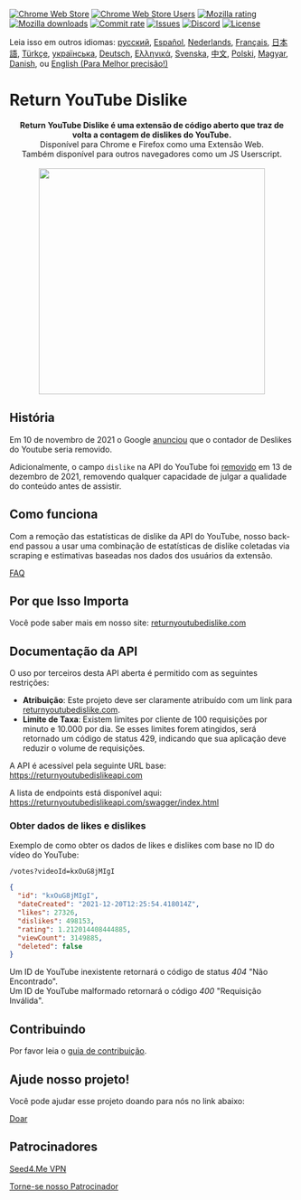 [![Chrome Web Store](https://img.shields.io/chrome-web-store/stars/gebbhagfogifgggkldgodflihgfeippi?label=Chrome%20Rating&style=flat&logo=google)](https://chromewebstore.google.com/detail/return-youtube-dislike/gebbhagfogifgggkldgodflihgfeippi)
[![Chrome Web Store Users](https://img.shields.io/chrome-web-store/users/gebbhagfogifgggkldgodflihgfeippi?label=Chrome%20Users&style=flat&logo=google)](https://chromewebstore.google.com/detail/return-youtube-dislike/gebbhagfogifgggkldgodflihgfeippi)
[![Mozilla rating](https://img.shields.io/amo/stars/return-youtube-dislikes?label=Firefox%20Rating&style=flat&logo=firefox)](https://addons.mozilla.org/en-US/firefox/addon/return-youtube-dislikes/)
[![Mozilla downloads](https://img.shields.io/amo/users/return-youtube-dislikes?label=Firefox%20Users&style=flat&logo=firefox)](https://addons.mozilla.org/en-US/firefox/addon/return-youtube-dislikes/)
[![Commit rate](https://img.shields.io/github/commit-activity/m/Anarios/return-youtube-dislike?label=Commits&style=flat)](https://github.com/Anarios/return-youtube-dislike/commits/main)
[![Issues](https://img.shields.io/github/issues/Anarios/return-youtube-dislike?style=flat&label=Issues)](https://github.com/Anarios/return-youtube-dislike/issues)
[![Discord](https://img.shields.io/discord/909435648170160229?label=Discord&style=flat&logo=discord)](https://discord.gg/UMxyMmCgfF)
[![License](https://img.shields.io/badge/License-GPLv3-blue.svg?style=flat)](https://github.com/Anarios/return-youtube-dislike/blob/main/LICENSE)

Leia isso em outros idiomas: [русский](READMEru.md), [Español](READMEes.md), [Nederlands](READMEnl.md), [Français](READMEfr.md), [日本語](READMEja.md), [Türkçe](READMEtr.md), [українська](READMEuk.md), [Deutsch](READMEde.md), [Ελληνικά](READMEgr.md), [Svenska](READMEsv.md), [中文](READMEcn.md), [Polski](READMEpl.md), [Magyar](READMEhu.md), [Danish](READMEda.md), ou [English (Para Melhor precisão!)](README.md)

# Return YouTube Dislike

<p align="center">
    <b>Return YouTube Dislike é uma extensão de código aberto que traz de volta a contagem de dislikes do YouTube.</b><br>
    Disponível para Chrome e Firefox como uma Extensão Web.<br>
    Também disponível para outros navegadores como um JS Userscript.<br><br>
    <img width="400px" src="https://user-images.githubusercontent.com/18729296/141743755-2be73297-250e-4cd1-ac93-8978c5a39d10.png"/>
</p>

## História

Em 10 de novembro de 2021 o Google [anunciou](https://blog.youtube/news-and-events/update-to-youtube/) que o contador de Deslikes do Youtube seria removido.

Adicionalmente, o campo `dislike` na API do YouTube foi [removido](https://support.google.com/youtube/thread/134791097/update-to-youtube-dislike-counts) em 13 de dezembro de 2021, removendo qualquer capacidade de julgar a qualidade do conteúdo antes de assistir.

## Como funciona

Com a remoção das estatísticas de dislike da API do YouTube, nosso back-end passou a usar uma combinação de estatísticas de dislike coletadas via scraping e estimativas baseadas nos dados dos usuários da extensão.

[FAQ](https://github.com/Anarios/return-youtube-dislike/blob/main/Docs/FAQ.md)

## Por que Isso Importa

Você pode saber mais em nosso site: [returnyoutubedislike.com](https://www.returnyoutubedislike.com/)

## Documentação da API

O uso por terceiros desta API aberta é permitido com as seguintes restrições:

- **Atribuição**: Este projeto deve ser claramente atribuído com um link para [returnyoutubedislike.com](https://returnyoutubedislike.com/).
- **Limite de Taxa**: Existem limites por cliente de 100 requisições por minuto e 10.000 por dia. Se esses limites forem atingidos, será retornado um código de status 429, indicando que sua aplicação deve reduzir o volume de requisições.

A API é acessível pela seguinte URL base:
https://returnyoutubedislikeapi.com

A lista de endpoints está disponível aqui:  
https://returnyoutubedislikeapi.com/swagger/index.html

### Obter dados de likes e dislikes

Exemplo de como obter os dados de likes e dislikes com base no ID do vídeo do YouTube:

`/votes?videoId=kxOuG8jMIgI`

```json
{
  "id": "kxOuG8jMIgI",
  "dateCreated": "2021-12-20T12:25:54.418014Z",
  "likes": 27326,
  "dislikes": 498153,
  "rating": 1.212014408444885,
  "viewCount": 3149885,
  "deleted": false
}
```
Um ID de YouTube inexistente retornará o código de status _404_ "Não Encontrado".  
Um ID de YouTube malformado retornará o código _400_ "Requisição Inválida".

<!---
## API documentation

You can view all documentation on our website.
[https://returnyoutubedislike.com/documentation/](https://returnyoutubedislike.com/documentation/) -->

## Contribuindo

Por favor leia o [guia de contribuição](https://github.com/Anarios/return-youtube-dislike/blob/main/CONTRIBUTINGpt_BR.md).

## Ajude nosso projeto!

Você pode ajudar esse projeto doando para nós no link abaixo:

[Doar](https://returnyoutubedislike.com/donate)

## Patrocinadores

[Seed4.Me VPN](https://www.seed4.me/users/register?gift=ReturnYoutubeDislike)

[Torne-se nosso Patrocinador](https://www.patreon.com/join/returnyoutubedislike/checkout?rid=8008601)
